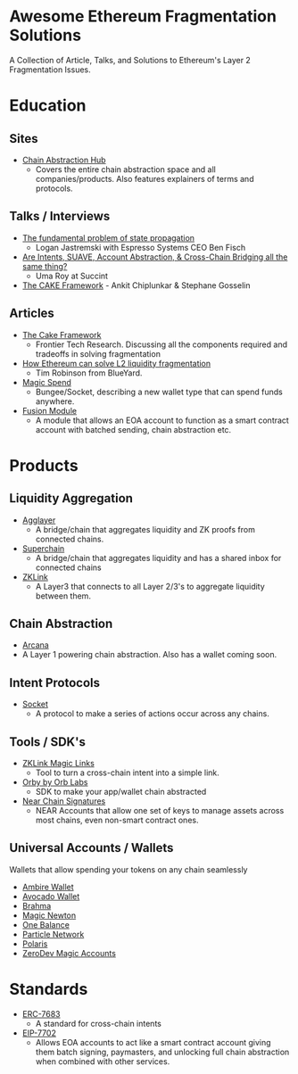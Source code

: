 # Awesome Ethereum Fragmentation Solutions

A Collection of Article, Talks, and Solutions to Ethereum's Layer 2 Fragmentation Issues.

# Education

## Sites

- [Chain Abstraction Hub](https://ca.dev/)
  - Covers the entire chain abstraction space and all companies/products. Also features explainers of terms and protocols.  

## Talks / Interviews

- [The fundamental problem of state propagation](https://www.youtube.com/watch?v=iWdlTBWXN2k)
  - Logan Jastremski with Espresso Systems CEO Ben Fisch 
- [Are Intents, SUAVE, Account Abstraction, & Cross-Chain Bridging all the same thing?](https://www.youtube.com/watch?v=G0nFyq9DDPw)
  - Uma Roy at Succint
- [The CAKE Framework](https://www.youtube.com/watch?v=2amKtIyF2TE) - Ankit Chiplunkar & Stephane Gosselin

## Articles

- [The Cake Framework](https://frontier.tech/the-cake-framework)
  - Frontier Tech Research. Discussing all the components required and tradeoffs in solving fragmentation
- [How Ethereum can solve L2 liquidity fragmentation](https://paragraph.xyz/@blueyard/how-ethereum-can-solve-l2-liquidity-fragmentation)
  - Tim Robinson from BlueYard.
- [Magic Spend](https://mirror.xyz/bungeexchange.eth/D3HVezTJkaKRyH7lGavJUTGfLBJF0lLq06yWh88DHWM)
  - Bungee/Socket, describing a new wallet type that can spend funds anywhere. 
- [Fusion Module](https://ethresear.ch/t/fusion-module-7702-alternative-with-no-protocol-changes/20949)
  - A module that allows an EOA account to function as a smart contract account with batched sending, chain abstraction etc. 

# Products

## Liquidity Aggregation

- [Agglayer](https://polygon.technology/agglayer)
  - A bridge/chain that aggregates liquidity and ZK proofs from connected chains.
- [Superchain](https://www.superchain.eco/)
  - A bridge/chain that aggregates liquidity and has a shared inbox for connected chains
- [ZKLink](https://zklink.io/)
  - A Layer3 that connects to all Layer 2/3's to aggregate liquidity between them. 

## Chain Abstraction

- [Arcana](https://arcana.network/)
 - A Layer 1 powering chain abstraction. Also has a wallet coming soon.
 
## Intent Protocols

- [Socket](https://www.socket.tech/)
  - A protocol to make a series of actions occur across any chains.

## Tools / SDK's

- [ZKLink Magic Links](https://github.com/zkLinkProtocol/zklink-intent-url/blob/main/docs/develop.md)
  - Tool to turn a cross-chain intent into a simple link. 
- [Orby by Orb Labs](https://docs-orby.orblabs.xyz/)
  - SDK to make your app/wallet chain abstracted
- [Near Chain Signatures](https://docs.near.org/concepts/abstraction/chain-signatures)
  - NEAR Accounts that allow one set of keys to manage assets across most chains, even non-smart contract ones.

## Universal Accounts / Wallets

Wallets that allow spending your tokens on any chain seamlessly

- [Ambire Wallet](https://www.ambire.com/)
- [Avocado Wallet](https://avocado.instadapp.io/login)
- [Brahma](https://brahma.fi/)
- [Magic Newton](https://www.magicnewton.com/)
- [One Balance](https://www.onebalance.io/)
- [Particle Network](https://particle.network/)
- [Polaris](https://polaris.app/)
- [ZeroDev Magic Accounts](https://docs.zerodev.app/magic-account)



# Standards

- [ERC-7683](https://www.erc7683.org/)
  - A standard for cross-chain intents
- [EIP-7702](https://eip7702.io/)
  - Allows EOA accounts to act like a smart contract account giving them batch signing, paymasters, and unlocking full chain abstraction when combined with other services. 